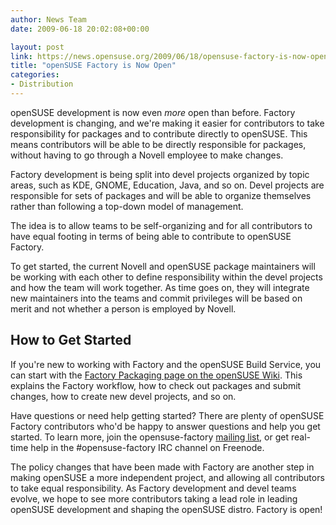 ```yaml
---
author: News Team
date: 2009-06-18 20:02:08+00:00

layout: post
link: https://news.opensuse.org/2009/06/18/opensuse-factory-is-now-open/
title: "openSUSE Factory is Now Open"
categories:
- Distribution
---
```

openSUSE development is now even _more_ open than before. Factory development is changing, and we're making it easier for contributors to take responsibility for packages and to contribute directly to openSUSE. This means contributors will be able to be directly responsible for packages, without having to go through a Novell employee to make changes.

Factory development is being split into devel projects organized by topic areas, such as KDE, GNOME, Education, Java, and so on. Devel projects are responsible for sets of packages and will be able to organize themselves rather than following a top-down model of management.

The idea is to allow teams to be self-organizing and for all contributors to have equal footing in terms of being able to contribute to openSUSE Factory.

To get started, the current Novell and openSUSE package maintainers will be working with each other to define responsibility within the devel projects and how the team will work together. As time goes on, they will integrate new maintainers into the teams and commit privileges will be based on merit and not whether a person is employed by Novell.


## How to Get Started


If you're new to working with Factory and the openSUSE Build Service, you can start with the [Factory Packaging page on the openSUSE Wiki](http://en.opensuse.org/Factory/Packaging). This explains the Factory workflow, how to check out packages and submit changes, how to create new devel projects, and so on.

Have questions or need help getting started? There are plenty of openSUSE Factory contributors who'd be happy to answer questions and help you get started. To learn more, join the opensuse-factory [mailing list](http://en.opensuse.org/Mailing_Lists), or get real-time help in the #opensuse-factory IRC channel on Freenode.

The policy changes that have been made with Factory are another step in making openSUSE a more independent project, and allowing all contributors to take equal responsibility. As Factory development and devel teams evolve, we hope to see more contributors taking a lead role in leading openSUSE development and shaping the openSUSE distro. Factory is open!		
